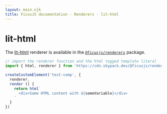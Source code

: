 ```yaml
---
layout: main.njk
title: FicusJS documentation - Renderers - lit-html
---
```

# lit-html

The [lit-html](https://www.npmjs.com/package/lit-html) renderer is available in the [`@ficusjs/renderers`](https://www.npmjs.com/package/@ficusjs/renderers) package.

```js
// import the renderer function and the html tagged template literal
import { html, renderer } from 'https://cdn.skypack.dev/@ficusjs/renderers@3/lit-html'

createCustomElement('test-comp', {
  renderer,
  render () {
    return html`
      <div>Some HTML content with ${someVariable}</div>
    `
  }
})
```
